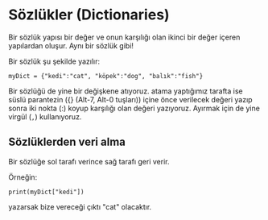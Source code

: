 # Sözlükler (Dictionaries)
Bir sözlük yapısı bir değer ve onun karşılığı olan ikinci bir değer içeren yapılardan oluşur. Aynı bir sözlük gibi! 

Bir sözlük şu şekilde yazılır:

`myDict = {"kedi":"cat", "köpek":"dog", "balık":"fish"} `

Bir sözlüğü de yine bir değişkene atıyoruz. atama yaptığımız tarafta ise süslü parantezin ({} (Alt-7, Alt-0 tuşları)) içine önce verilecek değeri yazıp sonra iki nokta (:) koyup karşılığı olan değeri yazıyoruz. Ayırmak için de yine virgül (`,`) kullanıyoruz.

## Sözlüklerden veri alma
Bir sözlüğe sol tarafı verince sağ tarafı geri verir.

Örneğin:

`print(myDict["kedi"])`

yazarsak bize vereceği çıktı "cat" olacaktır.
